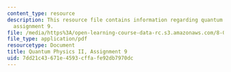 ```yaml
---
content_type: resource
description: This resource file contains information regarding quantum physics II,
  assignment 9.
file: /media/https%3A/open-learning-course-data-rc.s3.amazonaws.com/8-05-quantum-physics-ii-fall-2013/7dd21c43671e4593cffafe92db7970dc_MIT8_05F13_ps9.pdf
file_type: application/pdf
resourcetype: Document
title: Quantum Physics II, Assignment 9
uid: 7dd21c43-671e-4593-cffa-fe92db7970dc
---
```

